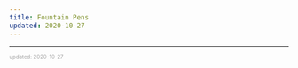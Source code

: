 ```yaml
---
title: Fountain Pens
updated: 2020-10-27
---
```


---

<sup><sub><font color="#a6a6a6">updated: 2020-10-27</font></sub></sup>
